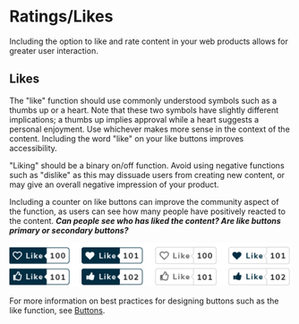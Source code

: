 # Ratings/Likes

Including the option to like and rate content in your web products allows for greater user interaction.

## Likes

The "like" function should use commonly understood symbols such as a thumbs up or a heart. Note that these two symbols have slightly different implications; a thumbs up implies approval while a heart suggests a personal enjoyment. Use whichever makes more sense in the context of the content. Including the word "like" on your like buttons improves accessibility.

"Liking" should be a binary on/off function. Avoid using negative functions such as "dislike" as this may dissuade users from creating new content, or may give an overall negative impression of your product.

Including a counter on like buttons can improve the community aspect of the function, as users can see how many people have positively reacted to the content. _**Can people see who has liked the content? Are like buttons primary or secondary buttons?**_

![](/assets/likebutton.png)

For more information on best practices for designing buttons such as the like function, see [Buttons](https://www.gitbook.com/book/gctools-outilsgc/-gcdigital-design-system/edit#/edit/master/buttons.md?_k=gs2sz8).

